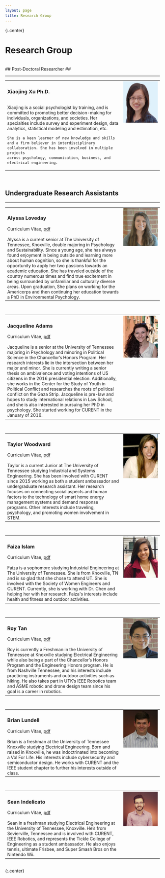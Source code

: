 ```yaml
---
layout: page
title: Research Group
---
```

{:.center}
# Research Group #
<br />
## Post-Doctoral Researcher ##
<hr>


<table width="100%">
<tr>
<td align="left" width="75%" style="vertical-align:top">
<h3>Xiaojing Xu Ph.D.</h3>
<br />
    Xiaojing is a social psychologist by training, and is committed to promoting better decision-making for individuals, organizations, and societies. 
    Her specialties include survey and experiment design, data analytics, statistical modeling and estimation, etc. 

    She is a keen learner of new knowledge and skills and a firm believer in interdisciplinary collaboration. She has been involved in multiple projects 
    across psychology, communication, business, and electrical engineering. 
</td>
<td align="right" width="25%" style="vertical-align:top">
    <img src="assets/img/Xiaojing.jpg" alt="Xiaojing Xu's portrait"> 
</td>
</tr>
</table>
<br />

## Undergraduate Research Assistants ##
<hr>

<table width="100%">
<tr>
<td align="left" width="75%" style="vertical-align:top">
<h3>Alyssa Loveday</h3>
<i class="fa fa-file-text fa-fw"></i> Curriculum Vitae, <a href= "/assets/lib/Loveday_Resume.pdf" > pdf </a><br>
<br />
    Alyssa is a current senior at The University of Tennessee, Knoxville, double majoring in Psychology and Sustainability. 
    Since a young age, she has always found enjoyment in being outside and learning more about human cognition, so she is thankful for the opportunity 
    to apply her two passions towards an academic education. She has traveled outside of the country numerous times and find true excitement in being 
    surrounded by unfamiliar and culturally diverse areas. Upon graduation, She plans on working for the Americorps and then continuing her education towards 
    a PhD in Environmental Psychology.
</td>
<td align="right" width="25%" style="vertical-align:top">
    <img src="assets/img/Alyssa.jpg" alt="Alyssa Loveday's portrait"><!-- style="width:140px;height:154px;">     -->
</td>
</tr>
</table>
<br />

<table width="100%">
<tr>
<td align="left" width="75%" style="vertical-align:top">
<h3>Jacqueline Adams</h3>
<i class="fa fa-file-text fa-fw"></i> Curriculum Vitae, <a href= "/assets/lib/Adams_CV.pdf" > pdf </a><br>
<br />
    Jacqueline is a senior at the University of Tennessee majoring in Psychology and minoring in Political Science in the Chancellor’s 
    Honors Program. Her research interests lie in the intersection between her major and minor. She is currently writing a senior thesis on ambivalence 
    and voting intentions of US citizens in the 2016 presidential election. Additionally, she works in the Center for the Study of Youth in Political 
    Conflict and researches the roots of political conflict on the Gaza Strip. Jacqueline is pre-law and hopes to study international relations in Law School, 
    and she is also interested in pursuing her PhD in psychology. She started working for CURENT in the January of 2016.
</td>
<td align="right" width="25%" style="vertical-align:top">
    <img src="assets/img/Jacqueline.JPG" alt="Jacqueline Adam's portrait">
</td>
</tr>
</table>
<br />

<table width="100%">
<tr>
<td align="left" width="75%" style="vertical-align:top">
<h3>Taylor Woodward</h3>
<i class="fa fa-file-text fa-fw"></i> Curriculum Vitae, <a href= "/assets/lib/Woodward_CV.pdf" > pdf </a><br>
<br />
    Taylor is a current Junior at The University of Tennessee studying Industrial and Systems Engineering. She has been involved with CURENT since
     2015 working as both a student ambassador and undergraduate research assistant. Her research focuses on connecting social aspects and human factors to the 
     technology of smart home energy management systems and demand response programs. Other interests include traveling, psychology, and promoting women involvement 
     in STEM.
</td>
<td align="right" width="25%" style="vertical-align:top">
    <img src="assets/img/Woodward.jpg" alt="Taylor Woodwards's portrait">
</td>
</tr>
</table>
<br />

<table width="100%">
<tr>
<td align="left" width="75%" style="vertical-align:top">
<h3>Faiza Islam</h3>
<i class="fa fa-file-text fa-fw"></i> Curriculum Vitae, <a href= "/assets/lib/Islam_CV.pdf" > pdf </a><br>
<br />
    Faiza is a sophomore studying Industrial Engineering at The University of Tennessee. She is from Knoxville, TN and is so glad that she chose to attend UT. 
    She is involved with the Society of Women Engineers and CURENT. Currently, she is working with Dr. Chen and helping her with her research. Faiza's interests 
    include health and fitness and outdoor activities.
</td>
<td align="right" width="25%" style="vertical-align:top">
    <img src="assets/img/Islam.PNG" alt="Faiza Islam's portrait">
</td>
</tr>
</table>
<br />

<table width="100%">
<tr>
<td align="left" width="75%" style="vertical-align:top">
<h3>Roy Tan</h3>
<i class="fa fa-file-text fa-fw"></i> Curriculum Vitae, <a href= "/assets/lib/RoyTanResume.pdf" > pdf </a><br>
<br />
   Roy is currently a Freshman in the University of Tennessee at Knoxville studying Electrical Engineering while also being a part of the Chancellor’s Honors Program 
   and the Engineering Honors program. He is from Nashville Tennessee, and his interests include practicing instruments and outdoor activities such as hiking. He also 
   takes part in UTK’s IEEE Robotics team and ASME robotic and drone design team since his goal is a career in robotics. 
</td>
<td align="right" width="25%" style="vertical-align:top">
    <img src="assets/img/Roy.jpg" alt="Roy Tan's portrait">
</td>
</tr>
</table>
<br />

<table width="100%">
<tr>
<td align="left" width="75%" style="vertical-align:top">
<h3>Brian Lundell</h3>
<i class="fa fa-file-text fa-fw"></i> Curriculum Vitae, <a href= "/assets/lib/Lundell_CV.pdf" > pdf </a><br>
<br />
   Brian is a freshman at the University of Tennessee Knoxville studying Electrical Engineering. Born and raised in Knoxville, he was indoctrinated into becoming a Vol For 
   Life. His interests include cybersecurity and semiconductor design. He works with CURENT and the IEEE student chapter to further his interests outside of class.
</td>
<td align="right" width="25%" style="vertical-align:top">
    <img src="assets/img/Lundell.JPG" alt="Brian Lundell's portrait">
</td>
</tr>
</table>
<br />

<table width="100%">
<tr>
<td align="left" width="75%" style="vertical-align:top">
<h3>Sean Indelicato</h3>
<i class="fa fa-file-text fa-fw"></i> Curriculum Vitae, <a href= "/assets/lib/Indelicato_CV.pdf" > pdf </a><br>
<br />
   Sean in a freshman studying Electrical Engineering at the University of Tennessee, Knoxville. He’s from Sevierville, Tennessee and is involved with CURENT, IEEE Robotics, and represents the Tickle College of Engineering as a student ambassador. He also enjoys tennis, ultimate Frisbee, and Super Smash Bros on the Nintendo Wii.
</td>
<td align="right" width="25%" style="vertical-align:top">
    <img src="assets/img/Indelicato.JPG" alt="Sean Indelicato's portrait">
</td>
</tr>
</table>
<br />
{:.center}